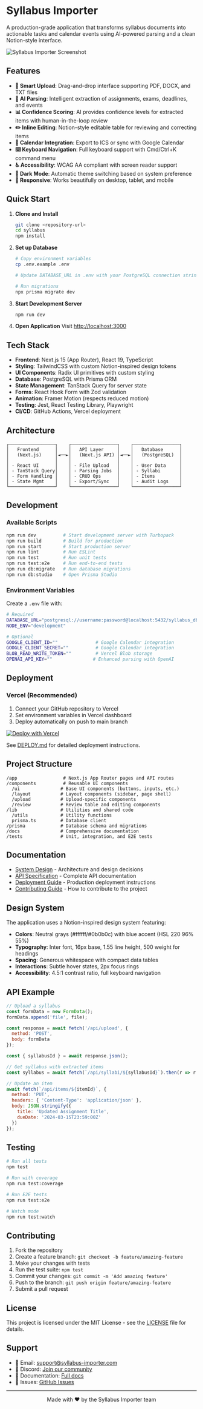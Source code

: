 # Syllabus Importer

A production-grade application that transforms syllabus documents into actionable tasks and calendar events using AI-powered parsing and a clean Notion-style interface.

![Syllabus Importer Screenshot](https://via.placeholder.com/800x400?text=Syllabus+Importer+Screenshot)

## Features

- **🚀 Smart Upload**: Drag-and-drop interface supporting PDF, DOCX, and TXT files
- **🤖 AI Parsing**: Intelligent extraction of assignments, exams, deadlines, and events
- **📊 Confidence Scoring**: AI provides confidence levels for extracted items with human-in-the-loop review
- **✏️ Inline Editing**: Notion-style editable table for reviewing and correcting items
- **📅 Calendar Integration**: Export to ICS or sync with Google Calendar
- **⌨️ Keyboard Navigation**: Full keyboard support with Cmd/Ctrl+K command menu
- **♿ Accessibility**: WCAG AA compliant with screen reader support
- **🌙 Dark Mode**: Automatic theme switching based on system preference
- **📱 Responsive**: Works beautifully on desktop, tablet, and mobile

## Quick Start

1. **Clone and Install**
   ```bash
   git clone <repository-url>
   cd syllabus
   npm install
   ```

2. **Set up Database**
   ```bash
   # Copy environment variables
   cp .env.example .env
   
   # Update DATABASE_URL in .env with your PostgreSQL connection string
   
   # Run migrations
   npx prisma migrate dev
   ```

3. **Start Development Server**
   ```bash
   npm run dev
   ```

4. **Open Application**
   Visit [http://localhost:3000](http://localhost:3000)

## Tech Stack

- **Frontend**: Next.js 15 (App Router), React 19, TypeScript
- **Styling**: TailwindCSS with custom Notion-inspired design tokens
- **UI Components**: Radix UI primitives with custom styling
- **Database**: PostgreSQL with Prisma ORM
- **State Management**: TanStack Query for server state
- **Forms**: React Hook Form with Zod validation
- **Animation**: Framer Motion (respects reduced motion)
- **Testing**: Jest, React Testing Library, Playwright
- **CI/CD**: GitHub Actions, Vercel deployment

## Architecture

```
┌─────────────────┐    ┌─────────────────┐    ┌─────────────────┐
│   Frontend      │    │   API Layer     │    │   Database      │
│   (Next.js)     │◄──►│   (Next.js API) │◄──►│   (PostgreSQL)  │
│                 │    │                 │    │                 │
│ - React UI      │    │ - File Upload   │    │ - User Data     │
│ - TanStack Query│    │ - Parsing Jobs  │    │ - Syllabi       │
│ - Form Handling │    │ - CRUD Ops      │    │ - Items         │
│ - State Mgmt    │    │ - Export/Sync   │    │ - Audit Logs    │
└─────────────────┘    └─────────────────┘    └─────────────────┘
```

## Development

### Available Scripts

```bash
npm run dev          # Start development server with Turbopack
npm run build        # Build for production
npm run start        # Start production server
npm run lint         # Run ESLint
npm run test         # Run unit tests
npm run test:e2e     # Run end-to-end tests
npm run db:migrate   # Run database migrations
npm run db:studio    # Open Prisma Studio
```

### Environment Variables

Create a `.env` file with:

```bash
# Required
DATABASE_URL="postgresql://username:password@localhost:5432/syllabus_db"
NODE_ENV="development"

# Optional
GOOGLE_CLIENT_ID=""              # Google Calendar integration
GOOGLE_CLIENT_SECRET=""          # Google Calendar integration
BLOB_READ_WRITE_TOKEN=""         # Vercel Blob storage
OPENAI_API_KEY=""               # Enhanced parsing with OpenAI
```

## Deployment

### Vercel (Recommended)

1. Connect your GitHub repository to Vercel
2. Set environment variables in Vercel dashboard
3. Deploy automatically on push to main branch

[![Deploy with Vercel](https://vercel.com/button)](https://vercel.com/new/clone?repository-url=https%3A%2F%2Fgithub.com%2Fyour-username%2Fsyllabus-importer)

See [DEPLOY.md](docs/DEPLOY.md) for detailed deployment instructions.

## Project Structure

```
/app                 # Next.js App Router pages and API routes
/components          # Reusable UI components
  /ui               # Base UI components (buttons, inputs, etc.)
  /layout           # Layout components (sidebar, page shell)
  /upload           # Upload-specific components
  /review           # Review table and editing components
/lib                # Utilities and shared code
  /utils            # Utility functions
  prisma.ts         # Database client
/prisma             # Database schema and migrations
/docs               # Comprehensive documentation
/tests              # Unit, integration, and E2E tests
```

## Documentation

- [System Design](docs/SYSTEM_DESIGN.md) - Architecture and design decisions
- [API Specification](docs/API_SPEC.md) - Complete API documentation
- [Deployment Guide](docs/DEPLOY.md) - Production deployment instructions
- [Contributing Guide](CONTRIBUTING.md) - How to contribute to the project

## Design System

The application uses a Notion-inspired design system featuring:

- **Colors**: Neutral grays (#ffffff/#0b0b0c) with blue accent (HSL 220 96% 55%)
- **Typography**: Inter font, 16px base, 1.55 line height, 500 weight for headings
- **Spacing**: Generous whitespace with compact data tables
- **Interactions**: Subtle hover states, 2px focus rings
- **Accessibility**: 4.5:1 contrast ratio, full keyboard navigation

## API Example

```javascript
// Upload a syllabus
const formData = new FormData();
formData.append('file', file);

const response = await fetch('/api/upload', {
  method: 'POST',
  body: formData
});

const { syllabusId } = await response.json();

// Get syllabus with extracted items
const syllabus = await fetch(`/api/syllabi/${syllabusId}`).then(r => r.json());

// Update an item
await fetch(`/api/items/${itemId}`, {
  method: 'PUT',
  headers: { 'Content-Type': 'application/json' },
  body: JSON.stringify({
    title: 'Updated Assignment Title',
    dueDate: '2024-03-15T23:59:00Z'
  })
});
```

## Testing

```bash
# Run all tests
npm test

# Run with coverage
npm run test:coverage

# Run E2E tests
npm run test:e2e

# Watch mode
npm run test:watch
```

## Contributing

1. Fork the repository
2. Create a feature branch: `git checkout -b feature/amazing-feature`
3. Make your changes with tests
4. Run the test suite: `npm test`
5. Commit your changes: `git commit -m 'Add amazing feature'`
6. Push to the branch: `git push origin feature/amazing-feature`
7. Submit a pull request

## License

This project is licensed under the MIT License - see the [LICENSE](LICENSE) file for details.

## Support

- 📧 Email: support@syllabus-importer.com
- 💬 Discord: [Join our community](https://discord.gg/syllabus-importer)
- 📖 Documentation: [Full docs](docs/)
- 🐛 Issues: [GitHub Issues](https://github.com/your-username/syllabus-importer/issues)

---

<p align="center">
  Made with ❤️ by the Syllabus Importer team
</p>